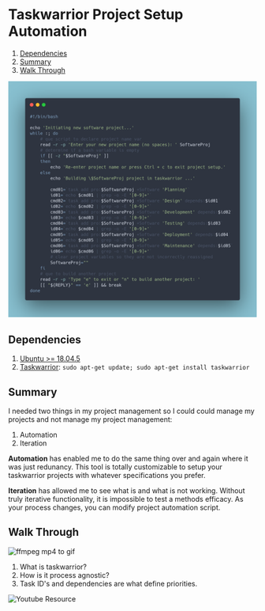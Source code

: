 # Taskwarrior Project Setup Automation

1. [Dependencies](#01)
2. [Summary](#02)
3. [Walk Through](#03)

![bashScript](https://github.com/alanoakes/taskwarrior-projectAutomation/raw/master/carbon.png)


## Dependencies <a name="01"></a>

1. [Ubuntu >= 18.04.5](https://ubuntu.com/)
2. [Taskwarrior](https://taskwarrior.org/download/): `sudo apt-get update; sudo apt-get install taskwarrior`

## Summary

I needed two things in my project management so I could could manage my projects
and not manage my project management:

1. Automation
2. Iteration

**Automation** has enabled me to do the same thing over and again where it was
just redunancy. This tool is totally customizable to setup your taskwarrior
projects with whatever specifications you prefer.

**Iteration** has allowed me to see what is and what is not working. Without
truly iterative functionality, it is impossible to test a methods efficacy.
As your process changes, you can modify project automation script.

## Walk Through <a name="03"></a>

![ffmpeg mp4 to gif](https://github.com/alanoakes/taskwarrior-projectAutomation/raw/master/AutoProjectSetup.gif)

1. What is taskwarrior?
2. How is it process agnostic?
3. Task ID's and dependencies are what define priorities.

![Youtube Resource](https://www.youtube.com/embed/FhNHUbm5rg4)
